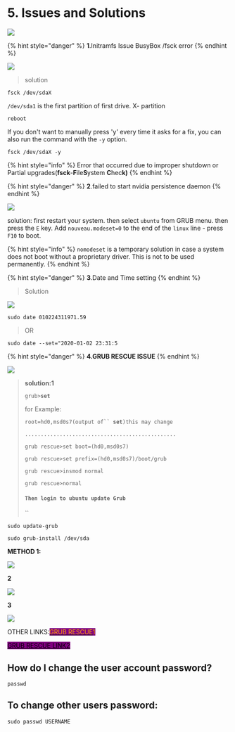 # 5. Issues and Solutions

![](<../.gitbook/assets/Bug fixing.gif>)

{% hint style="danger" %}
**1**.Initramfs Issue BusyBox /fsck error
{% endhint %}

![](../.gitbook/assets/FSCK.jpg)

> solution

```
fsck /dev/sdaX
```

&#x20;`/dev/sda1` is the first partition of first drive. X- partition

```
reboot
```

If you don't want to manually press 'y' every time it asks for a fix, you can also run the command with the `-y` option.

```
fsck /dev/sdaX -y
```

{% hint style="info" %}
Error that occurred due to improper shutdown or Partial upgrades(**fsck**-**F**ile**S**ystem **C**hec**k)**
{% endhint %}

{% hint style="danger" %}
**2**.failed to start nvidia persistence daemon
{% endhint %}

![](../.gitbook/assets/500089300355\_338398.jpg)

solution: first restart your system. then select `ubuntu` from GRUB menu. then press the `E` key. Add `nouveau.modeset=0` to the end of the `linux` line - press `F10` to boot.

{% hint style="info" %}
&#x20;`nomodeset` is a temporary solution in case a system does not boot without a proprietary driver. This is not to be used permanently.
{% endhint %}

{% hint style="danger" %}
**3**.Date and Time setting
{% endhint %}

> Solution

![](../.gitbook/assets/IMAGE2.jpg)

```
sudo date 010224311971.59
```

> OR

```
sudo date --set="2020-01-02 23:31:5
```

{% hint style="danger" %}
**4.GRUB RESCUE ISSUE**
{% endhint %}

![](../.gitbook/assets/grubpic.jpg)

> **solution:1**
>
> `grub>`**`set`**
>
> for Example:
>
> `root=hd0,msd0s7(output of`` `**`set`**`)this may change`
>
> `................................................`
>
> `grub rescue>set boot=(hd0,msd0s7)`
>
> `grub rescue>set prefix=(hd0,msd0s7)/boot/grub`
>
> `grub rescue>insmod normal`
>
> `grub rescue>normal`
>
> #### `Then login to ubuntu update Grub`
>
> &#x20;``&#x20;

```
sudo update-grub
```

```
sudo grub-install /dev/sda
```

**METHOD 1:**

![](../.gitbook/assets/grub.JPG)

**2**

![](../.gitbook/assets/grub2.JPG)

**3**

![](../.gitbook/assets/grub3.JPG)

OTHER LINKS:[<mark style="color:orange;background-color:purple;">GRUB RESCUE</mark>](https://www.pcsuggest.com/grub-rescue-linux/)<mark style="color:orange;background-color:purple;">1</mark>&#x20;

[<mark style="background-color:purple;">GRUB RESCUE LINK2</mark>](https://itsfoss.com/fix-minimal-bash-line-editing-supported-grub-error-linux/)<mark style="background-color:purple;"></mark>



## How do I change the user account password?

```
passwd
```

## To change other users password:

```
sudo passwd USERNAME
```
